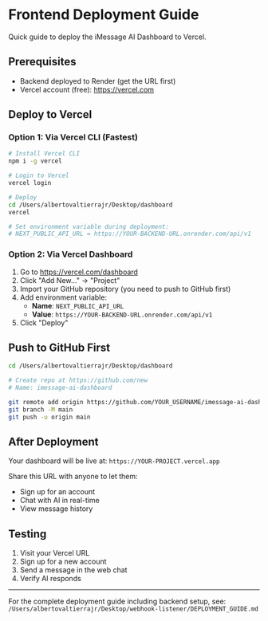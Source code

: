 # Frontend Deployment Guide

Quick guide to deploy the iMessage AI Dashboard to Vercel.

## Prerequisites

- Backend deployed to Render (get the URL first)
- Vercel account (free): https://vercel.com

## Deploy to Vercel

### Option 1: Via Vercel CLI (Fastest)

```bash
# Install Vercel CLI
npm i -g vercel

# Login to Vercel
vercel login

# Deploy
cd /Users/albertovaltierrajr/Desktop/dashboard
vercel

# Set environment variable during deployment:
# NEXT_PUBLIC_API_URL = https://YOUR-BACKEND-URL.onrender.com/api/v1
```

### Option 2: Via Vercel Dashboard

1. Go to https://vercel.com/dashboard
2. Click "Add New..." → "Project"
3. Import your GitHub repository (you need to push to GitHub first)
4. Add environment variable:
   - **Name**: `NEXT_PUBLIC_API_URL`
   - **Value**: `https://YOUR-BACKEND-URL.onrender.com/api/v1`
5. Click "Deploy"

## Push to GitHub First

```bash
cd /Users/albertovaltierrajr/Desktop/dashboard

# Create repo at https://github.com/new
# Name: imessage-ai-dashboard

git remote add origin https://github.com/YOUR_USERNAME/imessage-ai-dashboard.git
git branch -M main
git push -u origin main
```

## After Deployment

Your dashboard will be live at: `https://YOUR-PROJECT.vercel.app`

Share this URL with anyone to let them:
- Sign up for an account
- Chat with AI in real-time
- View message history

## Testing

1. Visit your Vercel URL
2. Sign up for a new account
3. Send a message in the web chat
4. Verify AI responds

---

For the complete deployment guide including backend setup, see:
`/Users/albertovaltierrajr/Desktop/webhook-listener/DEPLOYMENT_GUIDE.md`
